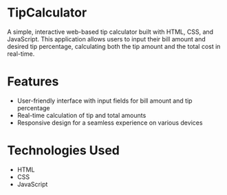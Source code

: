 # TipCalculator
A simple, interactive web-based tip calculator built with HTML, CSS, and JavaScript. This application allows users to input their bill amount and desired tip percentage, calculating both the tip amount and the total cost in real-time.

# Features

- User-friendly interface with input fields for bill amount and tip percentage
- Real-time calculation of tip and total amounts
- Responsive design for a seamless experience on various devices

# Technologies Used

- HTML
- CSS
- JavaScript

